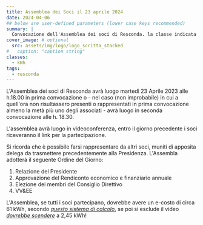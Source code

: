 ```yaml
---
title: Assemblea dei Soci il 23 aprile 2024
date: 2024-04-06
## below are user-defined parameters (lower case keys recommended)
summary: |
  Convocazione dell'Assemblea dei soci di Resconda. la classe indicata (kWh) è relativa al consumo del traffico dati della videoconferenza...
cover_image: # optional
  src: assets/img/logo/logo_scritta_stacked
#   caption: "caption string"
classes:
  - kWh
tags:
  - resconda
---
```


L'Assemblea dei soci di Resconda avrà luogo martedì 23 Aprile 2023 alle h.18.00 in prima convocazione o - nel caso (non improbabile) in cui a quell'ora non risultassero presenti o rappresentati in prima convocazione almeno la metà più uno degli associati - avrà luogo in seconda convocazione alle h. 18.30.

L'assemblea avrà luogo in videoconferenza, entro il giorno precedente i soci riceveranno il link per la partecipazione.

Si ricorda che è possibile farsi rappresentare da altri soci, muniti di apposita delega da trasmettere precedentemente alla Presidenza. L'Assembla adotterà il seguente Ordine del Giorno:

1. Relazione del Presidente
2. Approvazione del Rendiconto economico e finanziario annuale
3. Elezione dei membri del Consiglio Direttivo
4. VV&EE

L'Assemblea, se tutti i soci partecipano, dovrebbe avere un e-costo di circa 61 kWh, secondo [*questo sistema di calcolo*](https://tandf.figshare.com/articles/dataset/A_framework_to_estimate_emissions_from_virtual_conferences/13553564/1), se poi si esclude il video [*dovrebbe scendere*](https://www.sciencedaily.com/releases/2021/01/210114134033.htm) a 2,45 kWh!


<!--
  created 2024-04-06 15:14:58.759018 +0200 CEST m=+0.096243335
-->